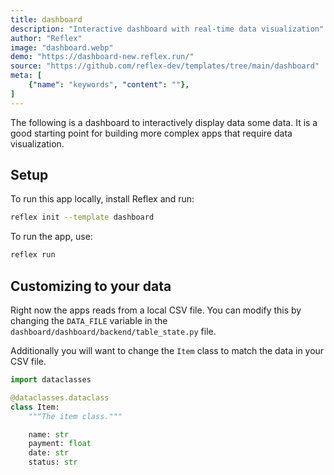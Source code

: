 ```yaml
---
title: dashboard
description: "Interactive dashboard with real-time data visualization"
author: "Reflex"
image: "dashboard.webp"
demo: "https://dashboard-new.reflex.run/"
source: "https://github.com/reflex-dev/templates/tree/main/dashboard"
meta: [
    {"name": "keywords", "content": ""},
]
---
```


The following is a dashboard to interactively display data some data. It is a good starting point for building more complex apps that require data visualization.

## Setup

To run this app locally, install Reflex and run:

```bash
reflex init --template dashboard
```

To run the app, use:

```bash
reflex run
```

## Customizing to your data

Right now the apps reads from a local CSV file. You can modify this by changing the `DATA_FILE` variable in the `dashboard/dashboard/backend/table_state.py` file.

Additionally you will want to change the `Item` class to match the data in your CSV file.

```python
import dataclasses

@dataclasses.dataclass
class Item:
    """The item class."""

    name: str
    payment: float
    date: str
    status: str
```
